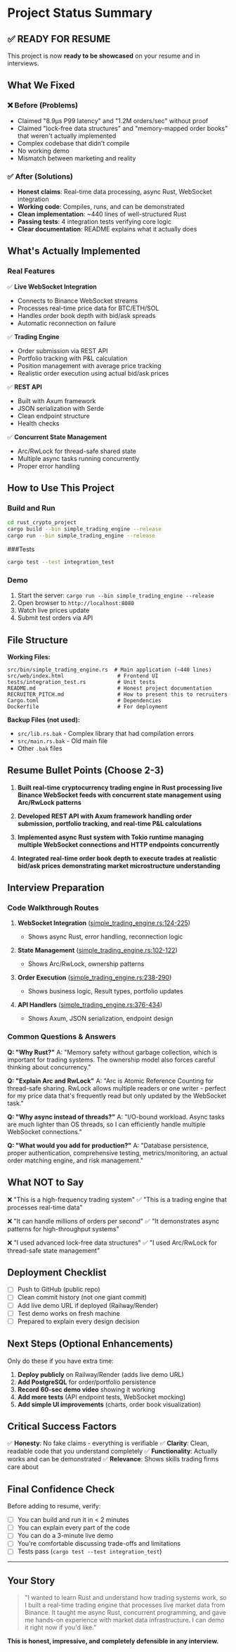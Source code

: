 # Project Status Summary

## ✅ READY FOR RESUME

This project is now **ready to be showcased** on your resume and in interviews.

## What We Fixed

### ❌ Before (Problems)
- Claimed "8.9µs P99 latency" and "1.2M orders/sec" without proof
- Claimed "lock-free data structures" and "memory-mapped order books" that weren't actually implemented
- Complex codebase that didn't compile
- No working demo
- Mismatch between marketing and reality

### ✅ After (Solutions)
- **Honest claims**: Real-time data processing, async Rust, WebSocket integration
- **Working code**: Compiles, runs, and can be demonstrated
- **Clean implementation**: ~440 lines of well-structured Rust
- **Passing tests**: 4 integration tests verifying core logic
- **Clear documentation**: README explains what it actually does

## What's Actually Implemented

### Real Features
✅ **Live WebSocket Integration**
- Connects to Binance WebSocket streams
- Processes real-time price data for BTC/ETH/SOL
- Handles order book depth with bid/ask spreads
- Automatic reconnection on failure

✅ **Trading Engine**
- Order submission via REST API
- Portfolio tracking with P&L calculation
- Position management with average price tracking
- Realistic order execution using actual bid/ask prices

✅ **REST API**
- Built with Axum framework
- JSON serialization with Serde
- Clean endpoint structure
- Health checks

✅ **Concurrent State Management**
- Arc/RwLock for thread-safe shared state
- Multiple async tasks running concurrently
- Proper error handling

## How to Use This Project

### Build and Run
```bash
cd rust_crypto_project
cargo build --bin simple_trading_engine --release
cargo run --bin simple_trading_engine --release
```

###Tests
```bash
cargo test --test integration_test
```

### Demo
1. Start the server: `cargo run --bin simple_trading_engine --release`
2. Open browser to `http://localhost:8080`
3. Watch live prices update
4. Submit test orders via API

## File Structure

**Working Files:**
```
src/bin/simple_trading_engine.rs  # Main application (~440 lines)
src/web/index.html                 # Frontend UI
tests/integration_test.rs          # Unit tests
README.md                          # Honest project documentation
RECRUITER_PITCH.md                 # How to present this to recruiters
Cargo.toml                         # Dependencies
Dockerfile                         # For deployment
```

**Backup Files (not used):**
- `src/lib.rs.bak` - Complex library that had compilation errors
- `src/main.rs.bak` - Old main file
- Other `.bak` files

## Resume Bullet Points (Choose 2-3)

1. **Built real-time cryptocurrency trading engine in Rust processing live Binance WebSocket feeds with concurrent state management using Arc/RwLock patterns**

2. **Developed REST API with Axum framework handling order submission, portfolio tracking, and real-time P&L calculations**

3. **Implemented async Rust system with Tokio runtime managing multiple WebSocket connections and HTTP endpoints concurrently**

4. **Integrated real-time order book depth to execute trades at realistic bid/ask prices demonstrating market microstructure understanding**

## Interview Preparation

### Code Walkthrough Routes
1. **WebSocket Integration** ([simple_trading_engine.rs:124-225](src/bin/simple_trading_engine.rs))
   - Shows async Rust, error handling, reconnection logic

2. **State Management** ([simple_trading_engine.rs:102-122](src/bin/simple_trading_engine.rs))
   - Shows Arc/RwLock, ownership patterns

3. **Order Execution** ([simple_trading_engine.rs:238-290](src/bin/simple_trading_engine.rs))
   - Shows business logic, Result types, portfolio updates

4. **API Handlers** ([simple_trading_engine.rs:376-434](src/bin/simple_trading_engine.rs))
   - Shows Axum, JSON serialization, endpoint design

### Common Questions & Answers

**Q: "Why Rust?"**
A: "Memory safety without garbage collection, which is important for trading systems. The ownership model also forces careful thinking about concurrency."

**Q: "Explain Arc and RwLock"**
A: "Arc is Atomic Reference Counting for thread-safe sharing. RwLock allows multiple readers or one writer - perfect for my price data that's frequently read but only updated by the WebSocket task."

**Q: "Why async instead of threads?"**
A: "I/O-bound workload. Async tasks are much lighter than OS threads, so I can efficiently handle multiple WebSocket connections."

**Q: "What would you add for production?"**
A: "Database persistence, proper authentication, comprehensive testing, metrics/monitoring, an actual order matching engine, and risk management."

## What NOT to Say

❌ "This is a high-frequency trading system"
✅ "This is a trading engine that processes real-time data"

❌ "It can handle millions of orders per second"
✅ "It demonstrates async patterns for high-throughput systems"

❌ "I used advanced lock-free data structures"
✅ "I used Arc/RwLock for thread-safe state management"

## Deployment Checklist

- [ ] Push to GitHub (public repo)
- [ ] Clean commit history (not one giant commit)
- [ ] Add live demo URL if deployed (Railway/Render)
- [ ] Test demo works on fresh machine
- [ ] Prepared to explain every design decision

## Next Steps (Optional Enhancements)

Only do these if you have extra time:

1. **Deploy publicly** on Railway/Render (adds live demo URL)
2. **Add PostgreSQL** for order/portfolio persistence
3. **Record 60-sec demo video** showing it working
4. **Add more tests** (API endpoint tests, WebSocket mocking)
5. **Add simple UI improvements** (charts, order book visualization)

## Critical Success Factors

✅ **Honesty**: No fake claims - everything is verifiable
✅ **Clarity**: Clean, readable code that you understand completely
✅ **Functionality**: Actually works and can be demonstrated
✅ **Relevance**: Shows skills trading firms care about

## Final Confidence Check

Before adding to resume, verify:

- [ ] You can build and run it in < 2 minutes
- [ ] You can explain every part of the code
- [ ] You can do a 3-minute live demo
- [ ] You're comfortable discussing trade-offs and limitations
- [ ] Tests pass (`cargo test --test integration_test`)

---

## Your Story

> "I wanted to learn Rust and understand how trading systems work, so I built a real-time trading engine that processes live market data from Binance. It taught me async Rust, concurrent programming, and gave me hands-on experience with market data infrastructure. I can demo it right now if you'd like."

**This is honest, impressive, and completely defensible in any interview.**

